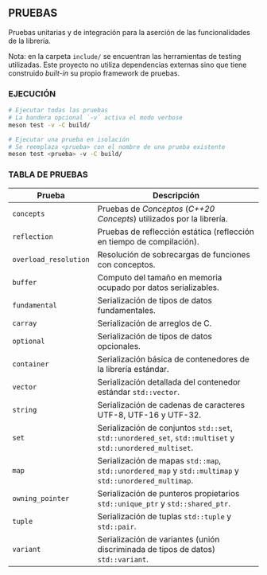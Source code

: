 ## PRUEBAS
Pruebas unitarias y de integración para la aserción de las funcionalidades de la librería.

Nota: en la carpeta `include/` se encuentran las herramientas de testing utilizadas. Este proyecto no utiliza dependencias externas sino que tiene construido _built-in_ su propio framework de pruebas.

### EJECUCIÓN

```bash
# Ejecutar todas las pruebas
# La bandera opcional `-v` activa el modo verbose
meson test -v -C build/

# Ejecutar una prueba en isolación
# Se reemplaza <prueba> con el nombre de una prueba existente
meson test <prueba> -v -C build/
```

### TABLA DE PRUEBAS

| Prueba | Descripción |
| --- | --- |
| `concepts` | Pruebas de _Conceptos_ (_C++20 Concepts_) utilizados por la librería. |
| `reflection` | Pruebas de reflección estática (reflección en tiempo de compilación). |
| `overload_resolution` | Resolución de sobrecargas de funciones con conceptos. |
| `buffer` | Computo del tamaño en memoria ocupado por datos serializables. |
| `fundamental` | Serialización de tipos de datos fundamentales. |
| `carray` | Serialización de arreglos de C. |
| `optional` | Serialización de tipos de datos opcionales. |
| `container` | Serialización básica de contenedores de la librería estándar. |
| `vector` | Serialización detallada del contenedor estándar `std::vector`. |
| `string` | Serialización de cadenas de caracteres UTF-8, UTF-16 y UTF-32. |
| `set` | Serialización de conjuntos `std::set`, `std::unordered_set`, `std::multiset` y `std::unordered_multiset`. |
| `map` | Serialización de mapas `std::map`, `std::unordered_map` y `std::multimap` y `std::unordered_multimap`. |
| `owning_pointer` | Serialización de punteros propietarios `std::unique_ptr` y `std::shared_ptr`. |
| `tuple` | Serialización de tuplas `std::tuple` y `std::pair`. |
| `variant` | Serialización de variantes (unión discriminada de tipos de datos) `std::variant`. |